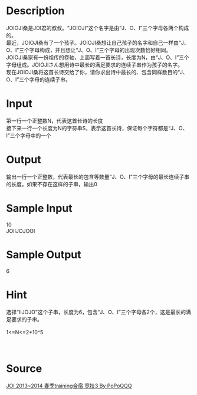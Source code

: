 
# Description

<div class="content"><div>JOIOJI桑是JOI君的叔叔。“JOIOJI”这个名字是由“J、O、I”三个字母各两个构成的。</div>
<div>最近，JOIOJI桑有了一个孩子。JOIOJI桑想让自己孩子的名字和自己一样由“J、O、I”三个字母构成，并且想让“J、O、I”三个字母的出现次数恰好相同。</div>
<div>JOIOJI桑家有一份祖传的卷轴，上面写着一首长诗，长度为N，由“J、O、I”三个字母组成。JOIOJIさん想用诗中最长的满足要求的连续子串作为孩子的名字。</div>
<div>现在JOIOJI桑将这首长诗交给了你，请你求出诗中最长的、包含同样数目的“J、O、I”三个字母的连续子串。</div>
<p></p></div>

# Input

<div class="content"><div>第一行一个正整数N，代表这首长诗的长度</div>
<div>接下来一行一个长度为N的字符串S，表示这首长诗，保证每个字符都是“J、O、I”三个字母中的一个</div>
<p></p></div>

# Output

<div class="content"><div>输出一行一个正整数，代表最长的包含等数量“J、O、I”三个字母的最长连续子串的长度。如果不存在这样的子串，输出0</div>
<p></p></div>

# Sample Input

<div class="content"><span class="sampledata">10<br/>
JOIIJOJOOI</span></div>

# Sample Output

<div class="content"><span class="sampledata">6<br/>
</span></div>

# Hint

<div class="content"><p></p><div>选择“IIJOJO”这个子串，长度为6，包含“J、O、I”三个字母各2个，这是最长的满足要求的子串。</div><br/>
<div>1&lt;=N&lt;=2*10^5</div><br/>
<div></div><br/>
<p></p><p></p></div>

# Source

<div class="content"><p><a href="problemset.php?search=JOI 2013~2014 春季training合宿 竞技3 By PoPoQQQ">JOI 2013~2014 春季training合宿 竞技3 By PoPoQQQ</a></p></div>


